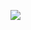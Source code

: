 ![](https://www.nta.go.jp/tmp/dd70e084-e04f-466e-80d6-2d89b6294b54/images/a778d5430e3f6b611959773d9131be629e7d6f223ce079b85b256965aa88748e.jpg)